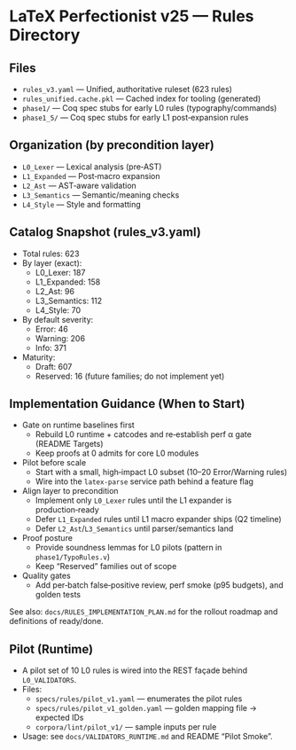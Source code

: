 # LaTeX Perfectionist v25 — Rules Directory

## Files

- `rules_v3.yaml` — Unified, authoritative ruleset (623 rules)
- `rules_unified.cache.pkl` — Cached index for tooling (generated)
- `phase1/` — Coq spec stubs for early L0 rules (typography/commands)
- `phase1_5/` — Coq spec stubs for early L1 post‑expansion rules

## Organization (by precondition layer)

- `L0_Lexer` — Lexical analysis (pre‑AST)
- `L1_Expanded` — Post‑macro expansion
- `L2_Ast` — AST‑aware validation
- `L3_Semantics` — Semantic/meaning checks
- `L4_Style` — Style and formatting

## Catalog Snapshot (rules_v3.yaml)

- Total rules: 623
- By layer (exact):
  - L0_Lexer: 187
  - L1_Expanded: 158
  - L2_Ast: 96
  - L3_Semantics: 112
  - L4_Style: 70
- By default severity:
  - Error: 46
  - Warning: 206
  - Info: 371
- Maturity:
  - Draft: 607
  - Reserved: 16 (future families; do not implement yet)

## Implementation Guidance (When to Start)

- Gate on runtime baselines first
  - Rebuild L0 runtime + catcodes and re‑establish perf α gate (README Targets)
  - Keep proofs at 0 admits for core L0 modules
- Pilot before scale
  - Start with a small, high‑impact L0 subset (10–20 Error/Warning rules)
  - Wire into the `latex-parse` service path behind a feature flag
- Align layer to precondition
  - Implement only `L0_Lexer` rules until the L1 expander is production‑ready
  - Defer `L1_Expanded` rules until L1 macro expander ships (Q2 timeline)
  - Defer `L2_Ast`/`L3_Semantics` until parser/semantics land
- Proof posture
  - Provide soundness lemmas for L0 pilots (pattern in `phase1/TypoRules.v`)
  - Keep “Reserved” families out of scope
- Quality gates
  - Add per‑batch false‑positive review, perf smoke (p95 budgets), and golden tests

See also: `docs/RULES_IMPLEMENTATION_PLAN.md` for the rollout roadmap and definitions of ready/done.

## Pilot (Runtime)

- A pilot set of 10 L0 rules is wired into the REST façade behind `L0_VALIDATORS`.
- Files:
  - `specs/rules/pilot_v1.yaml` — enumerates the pilot rules
  - `specs/rules/pilot_v1_golden.yaml` — golden mapping file → expected IDs
  - `corpora/lint/pilot_v1/` — sample inputs per rule
- Usage: see `docs/VALIDATORS_RUNTIME.md` and README “Pilot Smoke”.
